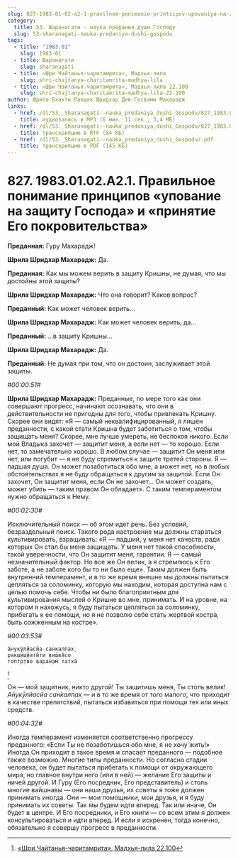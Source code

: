 ```yaml
---
slug: 827-1983-01-02-a2-1-pravilnoe-ponimanie-printsipov-upovaniya-na-zashhitu-gospoda-i-prinyatiya-ego-pokrovitelstva
category:
  title: 53. Шаранагати - наука предания души Господу
  slug: 53-sharanagati-nauka-predaniya-dushi-gospodu
tags:
  - title: "1983.01"
    slug: 1983-01
  - title: Шаранагати
    slug: sharanagati
  - title: «Шри Чайтанья-чаритамрита», Мадхья-лила
    slug: shri-chajtanya-charitamrita-madhya-lila
  - title: «Шри Чайтанья-чаритамрита», Мадхья-лила 22.100
    slug: shri-chajtanya-charitamrita-madhya-lila-22-100
author: Шрила Бхакти Ракшак Шридхар Дев-Госвами Махарадж
links:
  - href: /dl/53._Sharanagati--nauka_predaniya_dushi_Gospodu/827_1983.01.02.A2.1_SridharMj_Pravilnoe_ponimanie_principov_upovanija_na_zashhitu_Gospoda_i_prinjatija_Ego_pokrovitelstva.mp3
    title: аудиозапись в MP3 (6 мин. 11 сек., 3,4 МБ)
  - href: /dl/53._Sharanagati--nauka_predaniya_dushi_Gospodu/827_1983.01.02.A2.1_SridharMj_Pravilnoe_ponimanie_principov_upovanija_na_zashhitu_Gospoda_i_prinjatija_Ego_pokrovitelstva.rtf
    title: транскрипцию в RTF (84 КБ)
  - href: /dl/53._Sharanagati--nauka_predaniya_dushi_Gospodu/.pdf
    title: транскрипцию в PDF (145 КБ)
---
```


# 827. 1983.01.02.A2.1. Правильное понимание принципов «упование на защиту Господа» и «принятие Его покровительства»

**Преданная:** Гуру Махарадж!

**Шрила Шридхар Махарадж:** Да.

**Преданная:** Как мы можем верить в защиту Кришны, не думая, что мы достойны этой защиты?

**Шрила Шридхар Махарадж:** Что она говорит? Каков вопрос?

**Преданный:** Как может человек верить…

**Шрила Шридхар Махарадж:** Как может человек верить, да…

**Преданный:** …в защиту Кришны…

**Шрила Шридхар Махарадж:** Да.

**Преданный:** Не думая при том, что он достоин, заслуживает этой защиты.

*#00:00:51#*

**Шрила Шридхар Махарадж:** Преданные, по мере того как они совершают прогресс, начинают осознавать, что они в действительности не пригодны для того, чтобы привлекать Кришну. Скорее они видят: «Я — самый неквалифицированный, я лишен преданности, с какой стати Кришна будет заботиться о том, чтобы защищать меня? Скорее, мне лучше умереть, не беспокоя никого. Если мой Владыка захочет — защитит меня, а если нет — то хорошо. Если нет, то замечательно хорошо. В любом случае — защитит Он меня или нет, или погубит — я не буду стремиться к защите третей стороны. Я — падшая душа. Он может позаботиться обо мне, а может нет, но в любых обстоятельствах я не буду обращаться к другим за защитой. Если Он захочет, Он защитит меня, если Он не захочет… Он может создать, может убить — таким правом Он обладает». С таким темпераментом нужно обращаться к Нему.

*#00:02:30#*

Исключительный поиск — об этом идет речь. Без условий, безраздельный поиск. Такого рода настроение мы должны стараться культивировать, взращивать: «Я — падший, у меня нет качеств, ради которых Он стал бы меня защищать. У меня нет такой способности, такой уверенности, что Он защитит меня, гарантии. Я — самый незначительный фактор. Но все же Он велик, а я стремлюсь к Его заботе, а не заботе кого бы то ни было еще». Таким должен быть внутренний темперамент, и в то же время внешне мы должны пытаться цепляться за соломинку, которую мы находим, которая доступна нам с целью помочь себе. Чтобы ни было благоприятным для культивирования мыслей о Кришне во мне, принимать. И на уровне, на котором я нахожусь, я буду пытаться цепляться за соломинку, прибегать к ее помощи, но я не позволю себе стать жертвой костра, быть сожженным на костре».

*#00:03:53#*

    а̄нукӯлйасйа сан̇калпах̣
    ракш̣иш̣йатӣти виш́ва̄со
    гоптр̣тве варан̣ам̇ татха̄
[^_ftn1]

Он — мой защитник, никто другой! Ты защитишь меня, Ты столь велик! *А̄нукӯлйасйа сан̇калпах̣* — и в то же время от того малого, что приходит в качестве препятствий, пытаться избавиться при помощи тех или иных средств.

*#00:04:32#*

Иногда темперамент изменяется соответственно прогрессу преданного: «Если Ты не позаботишься обо мне, я не хочу жить!» Иногда Он приходит в такое время и спасает преданного — подобное также возможно. Многие типы преданности. Но согласно стадии человека, он будет пытаться прибегать к помощи от окружающего мира, но главное внутри него (или в ней) — желание Его защиты и ничей другой. И Гуру (Его посредник, Его представитель) и столь многие вайшнавы — они наши друзья, их советы я тоже должен принимать иногда. Они — мои помощники, мои друзья, и я буду принимать их советы. Так мы будем идти вперед. Так или иначе, Он будет в центре. И Его посредники, и Его книги — со всем этим я должен консультироваться и идти вперед. И если я искренен, тогда конечно, обязательно я совершу прогресс в преданности.



[^_ftn1]: [«Шри Чайтанья-чаритамрита», Мадхья-лила 22.100](../notes/shri-chajtanya-charitamrita-madhya-lila/shri-chajtanya-charitamrita-madhya-lila-22-100.md)
